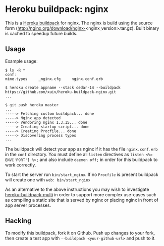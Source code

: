 Heroku buildpack: nginx
=======================

This is a [Heroku buildpack](http://devcenter.heroku.com/articles/buildpack) for nginx.
The nginx is build using the source form (http://nginx.org/download/nginx-<nginx_version>.tar.gz).
Built binary is cached to speedup future builds.

Usage
-----

Example usage:

    $ ls -R *
    conf:
    mime.types     _nginx.cfg     nginx.conf.erb

    $ heroku create appname --stack cedar-14 --buildpack https://github.com/xuiv/heroku-buildpack-nginx.git
    ...

    $ git push heroku master
    ...
    -----> Fetching custom buildpack... done
    -----> Nginx app detected
    -----> Vendoring nginx 1.3.15... done
    -----> Creating startup script... done
    -----> Creating Procfile... done
    -----> Discovering process types
    ...

The buildpack will detect your app as nginx if it has the file
`nginx.conf.erb` in the `conf` directory. You must define all `listen`
directives as `listen <%= ENV['PORT'] %>;` and also include `daemon off;` in
order for this buildpack to work correctly.

To start the server run `bin/start_nginx`.
If no `Procfile` is present buildpack will create one with `web: bin/start_nginx`

As an alternative to the above instructions you may wish to investigate
[heroku-buildpack-multi](https://github.com/ddollar/heroku-buildpack-multi)
in order to support more complex use-cases such as compiling a static site
that is served by nginx or placing nginx in front of app server processes.

Hacking
-------

To modify this buildpack, fork it on Github. Push up changes to your fork, then
create a test app with `--buildpack <your-github-url>` and push to it.

